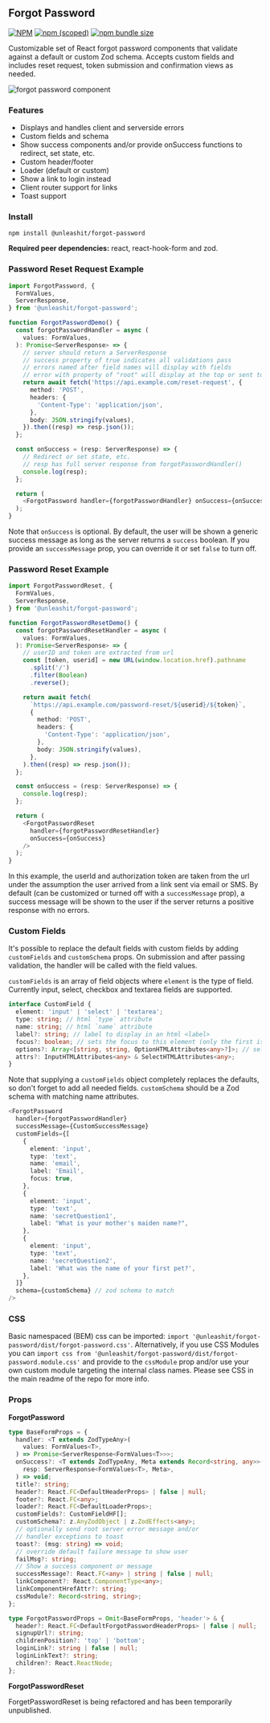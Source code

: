 ## Forgot Password

[![NPM](https://img.shields.io/npm/l/@unleashit/navigation.svg)](https://github.com/unleashit/npm-library/blob/master/LICENSE)
[![npm (scoped)](https://img.shields.io/npm/v/@unleashit/forgot-password.svg)](https://www.npmjs.com/package/@unleashit/forgot-password)
[![npm bundle size](https://img.shields.io/bundlephobia/minzip/@unleashit/forgot-password.svg)](https://bundlephobia.com/result?p=@unleashit/forgot-password)

Customizable set of React forgot password components that validate against a default or custom Zod schema. Accepts custom fields and includes reset request, token submission and confirmation views as needed.

![forgot password component](https://raw.githubusercontent.com/unleashit/npm-library/master/packages/forgotPassword/forgotPassword.png)

### Features

- Displays and handles client and serverside errors
- Custom fields and schema
- Show success components and/or provide onSuccess functions to redirect, set state, etc.
- Custom header/footer
- Loader (default or custom)
- Show a link to login instead
- Client router support for links
- Toast support

### Install

```
npm install @unleashit/forgot-password
```

**Required peer dependencies:** react, react-hook-form and zod.

### Password Reset Request Example

```typescript jsx
import ForgotPassword, {
  FormValues,
  ServerResponse,
} from '@unleashit/forgot-password';

function ForgotPasswordDemo() {
  const forgotPasswordHandler = async (
    values: FormValues,
  ): Promise<ServerResponse> => {
    // server should return a ServerResponse
    // success property of true indicates all validations pass
    // errors named after field names will display with fields
    // error with property of "root" will display at the top or sent to toast
    return await fetch('https://api.example.com/reset-request', {
      method: 'POST',
      headers: {
        'Content-Type': 'application/json',
      },
      body: JSON.stringify(values),
    }).then((resp) => resp.json());
  };

  const onSuccess = (resp: ServerResponse) => {
    // Redirect or set state, etc.
    // resp has full server response from forgotPasswordHandler()
    console.log(resp);
  };

  return (
    <ForgotPassword handler={forgotPasswordHandler} onSuccess={onSuccess} />
  );
}
```

Note that `onSuccess` is optional. By default, the user will be shown a generic success message as long as the server returns a `success` boolean. If you provide an `successMessage` prop, you can override it or set `false` to turn off.

### Password Reset Example

```typescript jsx
import ForgotPasswordReset, {
  FormValues,
  ServerResponse,
} from '@unleashit/forgot-password';

function ForgotPasswordResetDemo() {
  const forgotPasswordResetHandler = async (
    values: FormValues,
  ): Promise<ServerResponse> => {
    // userID and token are extracted from url
    const [token, userid] = new URL(window.location.href).pathname
      .split('/')
      .filter(Boolean)
      .reverse();

    return await fetch(
      `https://api.example.com/password-reset/${userid}/${token}`,
      {
        method: 'POST',
        headers: {
          'Content-Type': 'application/json',
        },
        body: JSON.stringify(values),
      },
    ).then((resp) => resp.json());
  };

  const onSuccess = (resp: ServerResponse) => {
    console.log(resp);
  };

  return (
    <ForgotPasswordReset
      handler={forgotPasswordResetHandler}
      onSuccess={onSuccess}
    />
  );
}
```

In this example, the userId and authorization token are taken from the url under the assumption the user arrived from a link sent via email or SMS. By default (can be customized or turned off with a `successMessage` prop), a success message will be shown to the user if the server returns a positive response with no errors.

### Custom Fields

It's possible to replace the default fields with custom fields by adding `customFields` and `customSchema` props. On submission and after passing validation, the handler will be called with the field values.

`customFields` is an array of field objects where `element` is the type of field. Currently input, select, checkbox and textarea fields are supported.

```typescript jsx
interface CustomField {
  element: 'input' | 'select' | 'textarea';
  type: string; // html `type` attribute
  name: string; // html `name` attribute
  label?: string; // label to display in an html <label>
  focus?: boolean; // sets the focus to this element (only the first is used)
  options?: Array<[string, string, OptionHTMLAttributes<any>?]>; // select options: [title, value, {attribute: value}]
  attrs?: InputHTMLAttributes<any> & SelectHTMLAttributes<any>;
}
```

Note that supplying a `customFields` object completely replaces the defaults, so don't forget to add all needed fields. `customSchema` should be a Zod schema with matching name attributes.

```typescript jsx
<ForgotPassword
  handler={forgotPasswordHandler}
  successMessage={CustomSuccessMessage}
  customFields={[
    {
      element: 'input',
      type: 'text',
      name: 'email',
      label: 'Email',
      focus: true,
    },
    {
      element: 'input',
      type: 'text',
      name: 'secretQuestion1',
      label: "What is your mother's maiden name?",
    },
    {
      element: 'input',
      type: 'text',
      name: 'secretQuestion2',
      label: 'What was the name of your first pet?',
    },
  ]}
  schema={customSchema} // zod schema to match
/>
```

### CSS

Basic namespaced (BEM) css can be imported: `import '@unleashit/forgot-password/dist/forgot-password.css'`. Alternatively, if you use CSS Modules you can `import css from '@unleashit/forgot-password/dist/forgot-password.module.css'` and provide to the `cssModule` prop and/or use your own custom module targeting the internal class names. Please see CSS in the main readme of the repo for more info.

### Props

**ForgotPassword**

```typescript
type BaseFormProps = {
  handler: <T extends ZodTypeAny>(
    values: FormValues<T>,
  ) => Promise<ServerResponse<FormValues<T>>>;
  onSuccess?: <T extends ZodTypeAny, Meta extends Record<string, any>>(
    resp: ServerResponse<FormValues<T>, Meta>,
  ) => void;
  title?: string;
  header?: React.FC<DefaultHeaderProps> | false | null;
  footer?: React.FC<any>;
  loader?: React.FC<DefaultLoaderProps>;
  customFields?: CustomFieldHF[];
  customSchema?: z.AnyZodObject | z.ZodEffects<any>;
  // optionally send root server error message and/or
  // handler exceptions to toast
  toast?: (msg: string) => void;
  // override default failure message to show user
  failMsg?: string;
  // Show a success component or message
  successMessage?: React.FC<any> | string | false | null;
  linkComponent?: React.ComponentType<any>;
  linkComponentHrefAttr?: string;
  cssModule?: Record<string, string>;
};

type ForgotPasswordProps = Omit<BaseFormProps, 'header'> & {
  header?: React.FC<DefaultForgotPasswordHeaderProps> | false | null;
  signupUrl?: string;
  childrenPosition?: 'top' | 'bottom';
  loginLink?: string | false | null;
  loginLinkText?: string;
  children?: React.ReactNode;
};
```

[//]: # '| Name           | Type                                      | Description                                                                                                                                                                     | default                                        |'
[//]: # '| -------------- | ----------------------------------------- | ------------------------------------------------------------------------------------------------------------------------------------------------------------------------------- | ---------------------------------------------- |'
[//]: # '| handler        | (values: any) => Promise<ServerResponse> | Called on submission and after validation. Use to check auth. Should return the above interface                                                                                 | required                                       |'
[//]: # '| onSuccess      | (resp: ServerResponse) => void            | Called if handler returns success. Provides the server response from handler() if a function is passed. If a component instance is passed instead of a function, it will render | n/a                                            |'
[//]: # '| successMessage | React.FC, string, false                   | Show a component or string on success                                                                                                                                           | default confirmation (check email to continue) |'
[//]: # '| schema         | zod schema                                | Zod schema to override default                                                                                                                                                  | default validation                             |'
[//]: # '| header         | React.FC                                  | React component to override default pw request header                                                                                                                           | basic header                                   |'
[//]: # '| loader         | React.FC                                  | React component to override default loader                                                                                                                                      | Sending...                                     |'
[//]: # '| customFields   | CustomField[]                             | Array of custom fields. Replaces defaults (including email). Custom validation schema will be needed.                                                                           | n/a                                            |'
[//]: # '| cssModule      | Record<string, string>                    | CSS Module object that optionally replaces default. Class names need to match expected names.                                                                                   | undefined                                      |'
[//]: # '| children       | React Children                            | Optional footer                                                                                                                                                                 | n/a                                            |'

**ForgotPasswordReset**

ForgetPasswordReset is being refactored and has been temporarily unpublished.

[//]: # '| Name           | Type                                             | Description                                                                                                                                                                     | default            |'
[//]: # '| -------------- | ------------------------------------------------ | ------------------------------------------------------------------------------------------------------------------------------------------------------------------------------- | ------------------ |'
[//]: # '| handler        | (values: FromValues) => Promise<ServerResponse> | Called on submission and after validation. Use to check auth. Should return the above interface                                                                                 | required           |'
[//]: # '| onSuccess      | (resp: ServerResponse) => void                   | Called if handler returns success. Provides the server response from handler() if a function is passed. If a component instance is passed instead of a function, it will render | n/a                |'
[//]: # '| successMessage | React.FC, string, false                          | Show a component or string on success                                                                                                                                           | false              |'
[//]: # '| schema         | Zod schema                                       | Zod schema to override the default                                                                                                                                              | default validation |'
[//]: # '| header         | React.FC                                         | React component to override default pw reset header                                                                                                                             | basic header       |'
[//]: # '| loader         | React.FC                                         | React component to override default loader                                                                                                                                      | Sending...         |'
[//]: # '| cssModule      | Record<string, string>                           | CSS Module object that optionally replaces default. Class names need to match expected names.                                                                                   | undefined          |'
[//]: # '| children       | React Children                                   | Optional footer                                                                                                                                                                 | n/a                |'
